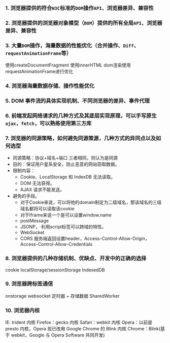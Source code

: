 ### 1. 浏览器提供的符合`W3C`标准的`DOM`操作`API`、浏览器差异、兼容性
### 2. 浏览器提供的浏览器对象模型（`BOM`）提供的所有全局`API`、浏览器差异、兼容性
### 3. 大量`DOM`操作，海量数据的性能优化（合并操作、`Diff`、`requestAnimationFrame`等）
使用createDocumentFragment
使用innerHTML
dom渲染使用requestAnimationFrame进行优化

### 4. 浏览器海量数据存储、操作性能优化
### 5. DOM 事件流的具体实现机制、不同浏览器的差异、事件代理
### 6. 前端发起网络请求的几种方式及其底层实现原理，可以手写原生`ajax`，`fetch`，可以熟练使用第三方库


### 7. 浏览器的同源策略，如何避免同源策源，几种方式的异同点以及如何选型

- 同源策略：协议+域名+端口 三者相同，则认为是同源
- 目的：保证用户星系安全，防止恶意的网站窃取数据。
- 限制内容：
  - Cookie、LocalStorage 和 IndexDB 无法读取。
  - DOM 无法获得。
  - AJAX 请求不能发送。
- 避免的手段。
  - 对于Cookie来说，可以将他的domain制定为二级域名，那该域名的三级域名都将可以读取该cookie
  - 对于Iframe来说一个是可以设置window.name
  - postMessage
  - JSONP， 利用script标签可以跨域的特性。
  - WebSocket
  - CORS 服务端返回设置header，Access-Control-Allow-Origin， Access-Control-Allow-Credentials

### 8. 浏览器提供的几种存储机制、优缺点、开发中的正确的选择

cookie
localStorage/sessionStorage
IndexedDB

### 9. 浏览器跨标签通信
onstorage
websocket
定时器 + 存储数据
SharedWorker
### 10. 浏览器内核
IE: trident 内核
Firefox：gecko 内核
Safari：webkit 内核
Opera：以前是 presto 内核，Opera 现已改用 Google Chrome 的 Blink 内核
Chrome：Blink(基于 webkit，Google 与 Opera Software 共同开发)
